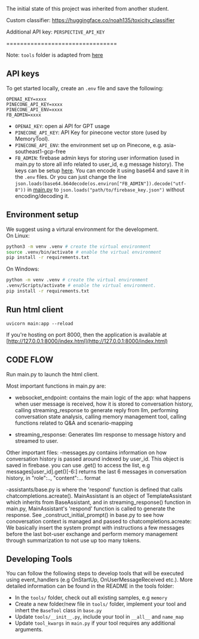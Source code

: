 The initial state of this project was inherited from another student.

Custom classifier: https://huggingface.co/noah135/toxicity_classifier

Additional API key: `PERSPECTIVE_API_KEY`

================================

Note: `tools` folder is adapted from [here](https://github.com/extropolis/ChatBE-plugins)

## API keys

To get started locally, create an `.env` file and save the following:
```
OPENAI_KEY=xxxx
PINECONE_API_KEY=xxxx
PINECONE_API_ENV=xxxx
FB_ADMIN=xxxx
```

- `OPENAI_KEY`: open ai API for GPT usage
- `PINECONE_API_KEY`: API Key for pinecone vector store (used by MemoryTool).
- `PINECONE_API_ENV`: the environment set up on Pinecone, e.g. asia-southeast1-gcp-free
- `FB_ADMIN`: firebase admin keys for storing user information (used in main.py to store all info related to user_id, e.g message history). The keys can be setup [here](https://firebase.google.com/docs/admin/setup#set-up-project-and-service-account). You can encode it using base64 and save it in the `.env` files. Or you can just change the line `json.loads(base64.b64decode(os.environ["FB_ADMIN"]).decode("utf-8"))` in [main.py](./main.py) to `json.loads("path/to/firebase_key.json")` without encoding/decoding it.

## Environment setup
We suggest using a virtural environment for the development.  
On Linux:
```sh
python3 -m venv .venv # create the virtual environment
source .venv/bin/activate # enable the virtual environment
pip install -r requirements.txt
```

On Windows:
```sh
python -m venv .venv # create the virtual environment
.venv/Scripts/activate # enable the virtual environment. 
pip install -r requirements.txt
```


## Run html client

```
uvicorn main:app --reload
```

If you're hosting on port 8000, then the application is available at [http://127.0.0.1:8000/index.html](http://127.0.0.1:8000/index.html)


## CODE FLOW
Run main.py to launch the html client. 

Most important functions in main.py are:
- websocket_endpoint: contains the main logic of the app: what happens when user message is received, how it is stored to conversation history, calling streaming_response to generate reply from llm, performing conversation state analysis, calling memory management tool, calling functions related to Q&A and scenario-mapping 

- streaming_response: Generates llm response to message history and streamed to user. 


Other important files:
-messages.py contains information on how conversation history is passed around indexed by user_id. This object is saved in firebase. you can use .get() to access the list, e.g messages[user_id].get()[-6:] returns the last 6 messages in conversation history, in "role":.., "content":... format

-assistants/base.py is where the 'respond' function is defined that calls chatcompletions.acreate(). MainAssistant is an object of TemplateAssistant which inherits from BaseAssistant, and in streaming_response() function in main.py, MainAssistant's 'respond' function is called to generate the response. See _construct_initial_prompt() in base.py to see how conoversation context is managed and passed to chatcompletions.acreate: We basically insert the system prompt with instructions a few messages before the last bot-user exchange and perform memory management through summarization to not use up too many tokens.




## Developing Tools

You can follow the following steps to develop tools that will be executed using event_handlers (e.g OnStartUp, OnUserMessageReceived etc.). More detailed information can be found in the README in the tools folder:

- In the `tools/` folder, check out all existing samples, e.g `memory`
- Create a new folder/new file in `tools/` folder, implement your tool and inhert the `BaseTool` class in `base.py`
- Update `tools/__init__.py`, include your tool in `__all__` and `name_map`
- Update `tool_kwargs` in `main.py` if your tool requires any additional arguments.
